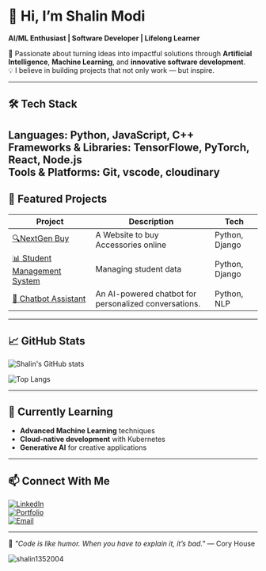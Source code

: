 # 🌟 Hi, I’m Shalin Modi  
**AI/ML Enthusiast | Software Developer | Lifelong Learner**  

🚀 Passionate about turning ideas into impactful solutions through **Artificial Intelligence**, **Machine Learning**, and **innovative software development**.  
💡 I believe in building projects that not only work — but inspire.  

---

## 🛠 Tech Stack  
**Languages:** Python, JavaScript, C++  
**Frameworks & Libraries:** TensorFlowe, PyTorch, React, Node.js  
**Tools & Platforms:** Git, vscode, cloudinary 
---

## 📌 Featured Projects  
| Project | Description | Tech |
|---------|-------------|------|
| [🔍NextGen Buy ](#)| A Website to buy Accessories online | Python, Django|
| [📊 Student Management System](#) | Managing student data| Python, Django|
| [💬 Chatbot Assistant](#) | An AI-powered chatbot for personalized conversations. | Python, NLP |

---

## 📈 GitHub Stats  
![Shalin's GitHub stats](https://github-readme-stats.vercel.app/api?username=YOUR_GITHUB_USERNAME&show_icons=true&theme=tokyonight)  

![Top Langs](https://github-readme-stats.vercel.app/api/top-langs/?username=YOUR_GITHUB_USERNAME&layout=compact&theme=tokyonight)  

---

## 🌱 Currently Learning  
- **Advanced Machine Learning** techniques  
- **Cloud-native development** with Kubernetes  
- **Generative AI** for creative applications  

---

## 📫 Connect With Me  
[![LinkedIn](https://img.shields.io/badge/LinkedIn-0077B5?style=flat&logo=linkedin&logoColor=white)](https://linkedin.com/in/shalinmodi60)  
[![Portfolio](https://img.shields.io/badge/Portfolio-000?style=flat&logo=github&logoColor=white)](https://YOUR_PORTFOLIO_URL)  
[![Email](https://img.shields.io/badge/Email-D14836?style=flat&logo=gmail&logoColor=white)](mailto:shalinmodi60@gmail.com)  

---

💬 *"Code is like humor. When you have to explain it, it’s bad."* — Cory House
<p><img align="center" src="https://github-readme-stats.vercel.app/api/top-langs?username=shalin1352004&show_icons=true&locale=en&layout=compact" alt="shalin1352004" /></p>
